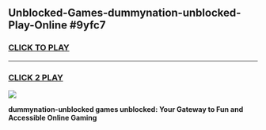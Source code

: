 
## Unblocked-Games-dummynation-unblocked-Play-Online #9yfc7
<h3>
<a href="https://news.freeplayer.one?title=dummynation-unblocked&ref=3">CLICK TO PLAY</a></h3>
<hr>

<h3>
<a href="https://news.freeplayer.one?title=dummynation-unblocked&ref=3">CLICK 2 PLAY</a>
  
</h3>

<a href="https://news.freeplayer.one?title=dummynation-unblocked&ref=3"><img src="https://clearcache.store/games.png"></a>


**dummynation-unblocked games unblocked: Your Gateway to Fun and Accessible Online Gaming**

